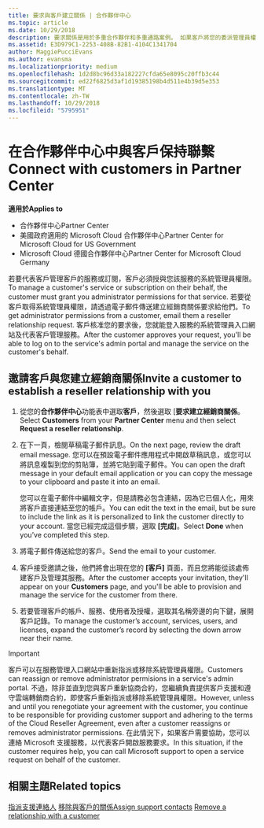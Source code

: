 ```yaml
---
title: 要求與客戶建立關係 | 合作夥伴中心
ms.topic: article
ms.date: 10/29/2018
description: 要求關係是用於多重合作夥伴和多重通路案例。 如果客戶將您的委派管理員權限移除，而您必須還原那些權限以提供佈建或支援時，這也會很有用。
ms.assetid: E3D979C1-2253-408B-82B1-4104C1341704
author: MaggiePucciEvans
ms.author: evansma
ms.localizationpriority: medium
ms.openlocfilehash: 1d2d8bc96d33a182227cfda65e8095c20ffb3c44
ms.sourcegitcommit: ed22f6825d3af1d19385198b4d511e4b39d5e353
ms.translationtype: MT
ms.contentlocale: zh-TW
ms.lasthandoff: 10/29/2018
ms.locfileid: "5795951"
---
```

# <a name="connect-with-customers-in-partner-center"></a><span data-ttu-id="f9e9d-104">在合作夥伴中心中與客戶保持聯繫</span><span class="sxs-lookup"><span data-stu-id="f9e9d-104">Connect with customers in Partner Center</span></span>

**<span data-ttu-id="f9e9d-105">適用於</span><span class="sxs-lookup"><span data-stu-id="f9e9d-105">Applies to</span></span>**

-  <span data-ttu-id="f9e9d-106">合作夥伴中心</span><span class="sxs-lookup"><span data-stu-id="f9e9d-106">Partner Center</span></span>
-  <span data-ttu-id="f9e9d-107">美國政府適用的 Microsoft Cloud 合作夥伴中心</span><span class="sxs-lookup"><span data-stu-id="f9e9d-107">Partner Center for Microsoft Cloud for US Government</span></span>
-  <span data-ttu-id="f9e9d-108">Microsoft Cloud 德國合作夥伴中心</span><span class="sxs-lookup"><span data-stu-id="f9e9d-108">Partner Center for Microsoft Cloud Germany</span></span>

<span data-ttu-id="f9e9d-109">若要代表客戶管理客戶的服務或訂閱，客戶必須授與您該服務的系統管理員權限。</span><span class="sxs-lookup"><span data-stu-id="f9e9d-109">To manage a customer's service or subscription on their behalf, the customer must grant you administrator permissions for that service.</span></span> <span data-ttu-id="f9e9d-110">若要從客戶取得系統管理員權限，請透過電子郵件傳送建立經銷商關係要求給他們。</span><span class="sxs-lookup"><span data-stu-id="f9e9d-110">To get administrator permissions from a customer, email them a reseller relationship request.</span></span> <span data-ttu-id="f9e9d-111">客戶核准您的要求後，您就能登入服務的系統管理員入口網站及代表客戶管理服務。</span><span class="sxs-lookup"><span data-stu-id="f9e9d-111">After the customer approves your request, you'll be able to log on to the service's admin portal and manage the service on the customer's behalf.</span></span> 

## <a name="invite-a-customer-to-establish-a-reseller-relationship-with-you"></a><span data-ttu-id="f9e9d-112">邀請客戶與您建立經銷商關係</span><span class="sxs-lookup"><span data-stu-id="f9e9d-112">Invite a customer to establish a reseller relationship with you</span></span>

1.  <span data-ttu-id="f9e9d-113">從您的**合作夥伴中心**功能表中選取**客戶**，然後選取 [**要求建立經銷商關係**。</span><span class="sxs-lookup"><span data-stu-id="f9e9d-113">Select **Customers** from your **Partner Center** menu and then select **Request a reseller relationship**.</span></span>

2.  <span data-ttu-id="f9e9d-114">在下一頁，檢閱草稿電子郵件訊息。</span><span class="sxs-lookup"><span data-stu-id="f9e9d-114">On the next page, review the draft email message.</span></span> <span data-ttu-id="f9e9d-115">您可以在預設電子郵件應用程式中開啟草稿訊息，或您可以將訊息複製到您的剪貼簿，並將它貼到電子郵件。</span><span class="sxs-lookup"><span data-stu-id="f9e9d-115">You can open the draft message in your default email application or you can copy the message to your clipboard and paste it into an email.</span></span> 

    <span data-ttu-id="f9e9d-116">您可以在電子郵件中編輯文字，但是請務必包含連結，因為它已個人化，用來將客戶直接連結至您的帳戶。</span><span class="sxs-lookup"><span data-stu-id="f9e9d-116">You can edit the text in the email, but be sure to include the link as it is personalized to link the customer directly to your account.</span></span> <span data-ttu-id="f9e9d-117">當您已經完成這個步驟，選取 **\[完成\]**。</span><span class="sxs-lookup"><span data-stu-id="f9e9d-117">Select **Done** when you’ve completed this step.</span></span>

3.  <span data-ttu-id="f9e9d-118">將電子郵件傳送給您的客戶。</span><span class="sxs-lookup"><span data-stu-id="f9e9d-118">Send the email to your customer.</span></span>

4.  <span data-ttu-id="f9e9d-119">客戶接受邀請之後，他們將會出現在您的 **\[客戶\]** 頁面，而且您將能從該處佈建客戶及管理其服務。</span><span class="sxs-lookup"><span data-stu-id="f9e9d-119">After the customer accepts your invitation, they'll appear on your **Customers** page, and you'll be able to provision and manage the service for the customer from there.</span></span>

 
5.  <span data-ttu-id="f9e9d-120">若要管理客戶的帳戶、服務、使用者及授權，選取其名稱旁邊的向下鍵，展開客戶記錄。</span><span class="sxs-lookup"><span data-stu-id="f9e9d-120">To manage the customer’s account, services, users, and licenses, expand the customer’s record by selecting the down arrow near their name.</span></span>


> [!IMPORTANT]  
> <span data-ttu-id="f9e9d-121">客戶可以在服務管理入口網站中重新指派或移除系統管理員權限。</span><span class="sxs-lookup"><span data-stu-id="f9e9d-121">Customers can reassign or remove administrator permisions in a service's admin portal.</span></span> <span data-ttu-id="f9e9d-122">不過，除非並直到您與客戶重新協商合約，您繼續負責提供客戶支援和遵守雲端轉銷商合約，即使客戶重新指派或移除系統管理員權限。</span><span class="sxs-lookup"><span data-stu-id="f9e9d-122">However, unless and until you renegotiate your agreement with the customer, you continue to be responsible for providing customer support and adhering to the terms of the Cloud Reseller Agreement, even after a customer reassigns or removes administrator permissions.</span></span> <span data-ttu-id="f9e9d-123">在此情況下，如果客戶需要協助，您可以連絡 Microsoft 支援服務，以代表客戶開啟服務要求。</span><span class="sxs-lookup"><span data-stu-id="f9e9d-123">In this situation, if the customer requires help, you can call Microsoft support to open a service request on behalf of the customer.</span></span>

## <a name="related-topics"></a><span data-ttu-id="f9e9d-124">相關主題</span><span class="sxs-lookup"><span data-stu-id="f9e9d-124">Related topics</span></span>

<span data-ttu-id="f9e9d-125">[指派支援連絡人](assign-support-contacts.md)
[移除與客戶的關係](remove-a-relationship.md)</span><span class="sxs-lookup"><span data-stu-id="f9e9d-125">[Assign support contacts](assign-support-contacts.md)
[Remove a relationship with a customer](remove-a-relationship.md)</span></span>